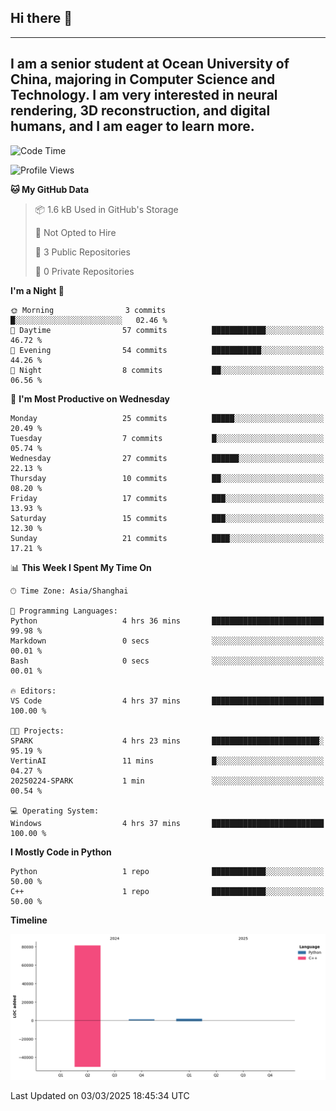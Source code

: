 ## Hi there 👋
---
I am a senior student at Ocean University of China, majoring in Computer Science and Technology. I am very interested in neural rendering, 3D reconstruction, and digital humans, and I am eager to learn more.
---
<!--START_SECTION:waka-->
![Code Time](http://img.shields.io/badge/Code%20Time-98%20hrs%2049%20mins-blue)

![Profile Views](http://img.shields.io/badge/Profile%20Views-1-blue)

**🐱 My GitHub Data** 

> 📦 1.6 kB Used in GitHub's Storage 
 > 
> 🚫 Not Opted to Hire
 > 
> 📜 3 Public Repositories 
 > 
> 🔑 0 Private Repositories 
 > 
**I'm a Night 🦉** 

```text
🌞 Morning                3 commits           █░░░░░░░░░░░░░░░░░░░░░░░░   02.46 % 
🌆 Daytime                57 commits          ████████████░░░░░░░░░░░░░   46.72 % 
🌃 Evening                54 commits          ███████████░░░░░░░░░░░░░░   44.26 % 
🌙 Night                  8 commits           ██░░░░░░░░░░░░░░░░░░░░░░░   06.56 % 
```
📅 **I'm Most Productive on Wednesday** 

```text
Monday                   25 commits          █████░░░░░░░░░░░░░░░░░░░░   20.49 % 
Tuesday                  7 commits           █░░░░░░░░░░░░░░░░░░░░░░░░   05.74 % 
Wednesday                27 commits          ██████░░░░░░░░░░░░░░░░░░░   22.13 % 
Thursday                 10 commits          ██░░░░░░░░░░░░░░░░░░░░░░░   08.20 % 
Friday                   17 commits          ███░░░░░░░░░░░░░░░░░░░░░░   13.93 % 
Saturday                 15 commits          ███░░░░░░░░░░░░░░░░░░░░░░   12.30 % 
Sunday                   21 commits          ████░░░░░░░░░░░░░░░░░░░░░   17.21 % 
```


📊 **This Week I Spent My Time On** 

```text
🕑︎ Time Zone: Asia/Shanghai

💬 Programming Languages: 
Python                   4 hrs 36 mins       █████████████████████████   99.98 % 
Markdown                 0 secs              ░░░░░░░░░░░░░░░░░░░░░░░░░   00.01 % 
Bash                     0 secs              ░░░░░░░░░░░░░░░░░░░░░░░░░   00.01 % 

🔥 Editors: 
VS Code                  4 hrs 37 mins       █████████████████████████   100.00 % 

🐱‍💻 Projects: 
SPARK                    4 hrs 23 mins       ████████████████████████░   95.19 % 
VertinAI                 11 mins             █░░░░░░░░░░░░░░░░░░░░░░░░   04.27 % 
20250224-SPARK           1 min               ░░░░░░░░░░░░░░░░░░░░░░░░░   00.54 % 

💻 Operating System: 
Windows                  4 hrs 37 mins       █████████████████████████   100.00 % 
```

**I Mostly Code in Python** 

```text
Python                   1 repo              ████████████░░░░░░░░░░░░░   50.00 % 
C++                      1 repo              ████████████░░░░░░░░░░░░░   50.00 % 
```



**Timeline**

![Lines of Code chart](https://raw.githubusercontent.com/polaris-cyy/polaris-cyy/main/assets/bar_graph.png)


 Last Updated on 03/03/2025 18:45:34 UTC
<!--END_SECTION:waka-->


